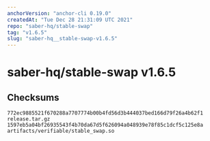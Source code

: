 ```yaml
---
anchorVersion: "anchor-cli 0.19.0"
createdAt: "Tue Dec 28 21:31:09 UTC 2021"
repo: "saber-hq/stable-swap"
tag: "v1.6.5"
slug: "saber-hq__stable-swap-v1.6.5"
---
```

# saber-hq/stable-swap v1.6.5
## Checksums
```
772ec9885521f670288a7707774b00b4fd56d3b444037bed166d79f26a4b62f1  release.tar.gz
1597eb5a04bf26935543f4b70da67d5f626094a048939e78f85c1dcf5c125e8a  artifacts/verifiable/stable_swap.so
```
